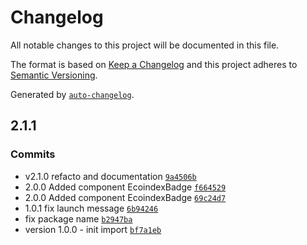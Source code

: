 # Changelog

All notable changes to this project will be documented in this file.

The format is based on [Keep a Changelog](https://keepachangelog.com/en/1.0.0/)
and this project adheres to [Semantic Versioning](https://semver.org/spec/v2.0.0.html).

Generated by [`auto-changelog`](https://github.com/CookPete/auto-changelog).

## 2.1.1

### Commits

- v2.1.0 refacto and documentation [`9a4506b`](https://github.com/NovaGaia/react-ecoindexbadge/commit/9a4506bca6f421e900403a4cc99b610786d5bd79)
- 2.0.0 Added component EcoindexBadge [`f664529`](https://github.com/NovaGaia/react-ecoindexbadge/commit/f66452935b12ba16f777add23c94172b7f5692c0)
- 2.0.0 Added component EcoindexBadge [`69c24d7`](https://github.com/NovaGaia/react-ecoindexbadge/commit/69c24d7768931662025296ad432f43489cd3053f)
- 1.0.1 fix launch message [`6b94246`](https://github.com/NovaGaia/react-ecoindexbadge/commit/6b942467e4c066aac93f07acfd1ec89f9b97cec7)
- fix package name [`b2947ba`](https://github.com/NovaGaia/react-ecoindexbadge/commit/b2947ba8c9ad87c6d320b1dea7dc37d919692f26)
- version 1.0.0 - init import [`bf7a1eb`](https://github.com/NovaGaia/react-ecoindexbadge/commit/bf7a1eb09e547114bcb15bee9f83325679137291)
